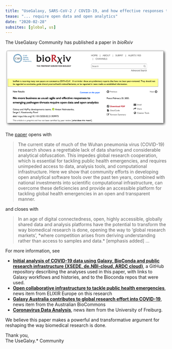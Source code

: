 ```yaml
---
title: "UseGalaxy, SARS-CoV-2 / COVID-19, and how effective responses to emerging pathogen threats ..."
tease: "... require open data and open analytics"
date: "2020-02-28"
subsites: [global, us]
---
```


The UseGalaxy Community has published a paper in *bioRxiv*

[<img class="text-center" src="biorxiv-paper.png" alt="No more business as usual: agile and effective responses to emerging pathogen threats require open data and open analytics" />](https://doi.org/10.1101/2020.02.21.959973)

The [paper](https://doi.org/10.1101/2020.02.21.959973) opens with

<blockquote class="blockquote">
The current state of much of the Wuhan pneumonia virus (COVID-19) research shows a regrettable lack of data sharing and considerable analytical obfuscation. This impedes global research cooperation, which is essential for tackling public health emergencies, and requires unimpeded access to data, analysis tools, and computational infrastructure. Here we show that community efforts in developing open analytical software tools over the past ten years, combined with national investments into scientific computational infrastructure, can overcome these deficiencies and provide an accessible platform for tackling global health emergencies in an open and transparent manner.
</blockquote>

and closes with

<blockquote class="blockquote">
In an age of digital connectedness, open, highly accessible, globally shared data and analysis platforms have the potential to transform the way biomedical research is done, opening the way to ‘global research markets’, *where competition arises from deriving understanding rather than access to samples and data.* [emphasis added] ...
</blockquote>

For more information, see

* **[Initial analysis of COVID-19 data using Galaxy, BioConda and public research infrastructure (XSEDE, de.NBI-cloud, ARDC cloud)](https://github.com/galaxyproject/SARS-CoV-2)**, a GitHub repository describing the analyses used in this paper, with links to Galaxy workflows and histories, and to the Bioconda repos that were used.
* **[Open collaborative infrastructure to tackle public health emergencies](https://elixir-europe.org/news/COVID-19-data-open-analysis)**, news item from ELIXIR Europe on this research
* **[Galaxy Australia contributes to global research effort into COVID-19](https://www.biocommons.org.au/galaxy-covid-19)**, news item from the Australian BioCommons
* **[Coronavirus Data Analysis](https://www.pr.uni-freiburg.de/pm-en/press-releases-2020/coronavirus-data-analysis)**, news item from the University of Freiburg.

We believe this paper makes a powerful and transformative argument for reshaping the way biomedical research is done.

Thank you,<br>
The UseGalxy.* Community
